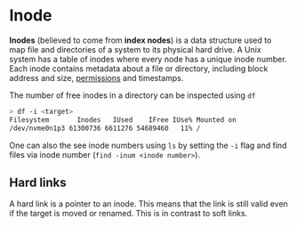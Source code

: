 # Inode

**Inodes** (believed to come from **index nodes**) is a data structure used to
map file and directories of a system to its physical hard drive. A Unix system
has a table of inodes where every node has a unique inode number. Each inode
contains metadata about a file or directory, including block address and size,
[permissions](./permissions) and timestamps.

The number of free inodes in a directory can be inspected using `df`

```sh
> df -i <target>
Filesystem       Inodes   IUsed    IFree IUse% Mounted on
/dev/nvme0n1p3 61300736 6611276 54689460   11% /
```

One can also the see inode numbers using `ls` by setting the `-i` flag and find
files via inode number (`find -inum <inode number>`).

## Hard links

A hard link is a pointer to an inode. This means that the link is still valid
even if the target is moved or renamed. This is in contrast to soft links.
